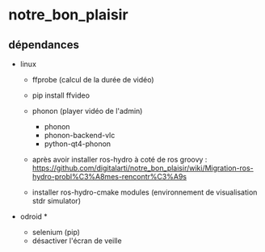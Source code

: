 notre_bon_plaisir
=================

## dépendances
* linux
  * ffprobe (calcul de la durée de vidéo)
  * pip install ffvideo
  * phonon (player vidéo de l'admin)
    * phonon
    * phonon-backend-vlc
    * python-qt4-phonon
    

  * après avoir installer ros-hydro à coté de ros groovy : https://github.com/digitalarti/notre_bon_plaisir/wiki/Migration-ros-hydro-probl%C3%A8mes-rencontr%C3%A9s
  * installer ros-hydro-cmake modules (environnement de visualisation stdr simulator)
  

* odroid
  * 
  * selenium (pip)
  * désactiver l'écran de veille
